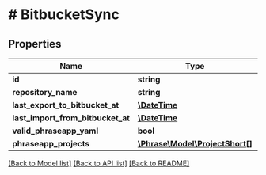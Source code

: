# # BitbucketSync

## Properties

Name | Type | Description | Notes
------------ | ------------- | ------------- | -------------
**id** | **string** |  | [optional] 
**repository_name** | **string** |  | [optional] 
**last_export_to_bitbucket_at** | [**\DateTime**](\DateTime.md) |  | [optional] 
**last_import_from_bitbucket_at** | [**\DateTime**](\DateTime.md) |  | [optional] 
**valid_phraseapp_yaml** | **bool** |  | [optional] 
**phraseapp_projects** | [**\Phrase\Model\ProjectShort[]**](ProjectShort.md) |  | [optional] 

[[Back to Model list]](../../README.md#documentation-for-models) [[Back to API list]](../../README.md#documentation-for-api-endpoints) [[Back to README]](../../README.md)


